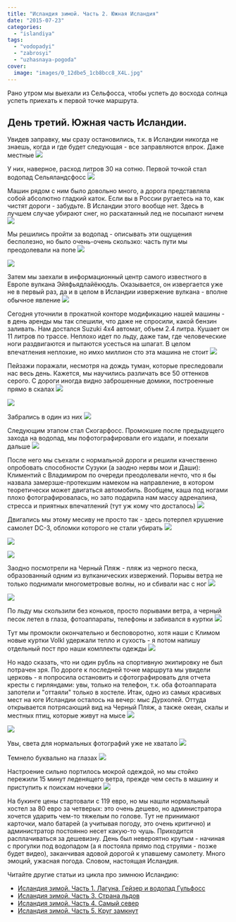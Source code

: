 ```yaml
---
title: "Исландия зимой. Часть 2. Южная Исландия"
date: "2015-07-23"
categories: 
  - "islandiya"
tags: 
  - "vodopadyi"
  - "zabrosyi"
  - "uzhasnaya-pogoda"
cover:
  image: "images/0_12dbe5_1cb8bcc8_X4L.jpg"
---
```


Рано утром мы выехали из Сельфосса, чтобы успеть до восхода солнца успеть приехать к первой точке маршрута.

<!--more-->

## День третий. Южная часть Исландии.

Увидев заправку, мы сразу остановились, т.к. в Исландии никогда не знаешь, когда и где будет следующая - все заправляются впрок. Даже местные [![](images/0_12dbc4_b1a14773_XXL.jpg)](https://fotki.yandex.ru/next/users/klimentij511/album/464271/view/1235908?page=2)

У них, наверное, расход литров 30 на сотню. Первой точкой стал водопад Сельяландсфосс [![](images/0_12dbd4_54c5ea9d_XXL.jpg)](https://fotki.yandex.ru/next/users/klimentij511/album/464271/view/1235924?page=3)

Машин рядом с ним было довольно много, а дорога представляла собой абсолютно гладкий каток. Если вы в России ругаетесь на то, как чистят дороги - забудьте. В Исландии этого вообще нет. Здесь в лучшем случае убирают снег, но раскатанный лед не посыпают ничем [![](images/0_12dbaf_92cd7f50_XXL.jpg)](https://fotki.yandex.ru/next/users/klimentij511/album/464271/view/1235887?page=1)

Мы решились пройти за водопад - описывать эти ощущения бесполезно, но было очень-очень скользко: часть пути мы преодолевали на попе [![](images/0_12dbd5_612b7589_XXL.jpg)](https://fotki.yandex.ru/next/users/klimentij511/album/464271/view/1235925?page=3)

[![](images/0_12dbd9_75e941f7_XXL.jpg)](https://fotki.yandex.ru/next/users/klimentij511/album/464271/view/1235929?page=3)

Затем мы заехали в информационный центр самого известного в Европе вулкана Эйяфьядлайёкюдль. Оказывается, он извергается уже не в первый раз, да и в целом в Исландии извержение вулкана - вполне обычное явление [![](images/0_12dbda_6391955b_XXL.jpg)](https://fotki.yandex.ru/next/users/klimentij511/album/464271/view/1235930?page=3)

Сегодня уточнили в прокатной конторе модификацию нашей машины - в день аренды мы так спешили, что даже не спросили, какой бензин заливать. Нам достался Suzuki 4x4 автомат, объем 2.4 литра. Кушает он 11 литров по трассе. Неплохо идет по льду, даже там, где человеческие ноги раздвигаются и пытаются усесться на шпагат. В целом впечатления неплохие, но имхо миллион сто эта машина не стоит [![](images/0_12dbdf_91308fab_XXL.jpg)](https://fotki.yandex.ru/next/users/klimentij511/album/464271/view/1235935?page=3)

Пейзажи поражали, несмотря на дождь туман, которые преследовали нас весь день. Кажется, мы научились различать все 50 оттенков серого. С дороги иногда видно заброшенные домики, построенные прямо в скалах [![](images/0_12dbdc_c153110f_XXL.jpg)](https://fotki.yandex.ru/next/users/klimentij511/album/464271/view/1235932?page=3)

[![](images/0_12dbdd_e81b8548_XXL.jpg)](https://fotki.yandex.ru/next/users/klimentij511/album/464271/view/1235933?page=3)

Забрались в один из них [![](images/0_12dbde_b3729393_XXL.jpg)](https://fotki.yandex.ru/next/users/klimentij511/album/464271/view/1235934?page=3)

Следующим этапом стал Скогарфосс. Промокшие после предыдущего захода на водопад, мы пофотографировали его издали, и поехали дальше [![](images/0_12dbe1_d468ca91_XXL.jpg)](https://fotki.yandex.ru/next/users/klimentij511/album/464271/view/1235937?page=4)

После него мы съехали с нормальной дороги и решили качественно опробовать способности Сузуки (а заодно нервы мои и Даши): Климентий с Владимиром по очереди преодолевали нечто, что я бы назвала замерзше-протекшим намеком на направление, в котором теоретически может двигаться автомобиль. Вообщем, каша под ногами плохо фотографировалась, но зато подарила нам массу адреналина, стресса и приятных впечатлений (тут уж кому что досталось) [![](images/0_12dbe6_be9e2f88_XXL.jpg)](https://fotki.yandex.ru/next/users/klimentij511/album/464271/view/1235942?page=4)

Двигались мы этому месиву не просто так - здесь потерпел крушение самолет DC-3, обломки которого не стали убирать [![](images/0_12dbe5_1cb8bcc8_XXL.jpg)](https://fotki.yandex.ru/next/users/klimentij511/album/464271/view/1235941?page=4)

[![](images/0_12dbe9_9c37e855_XXL.jpg)](https://fotki.yandex.ru/next/users/klimentij511/album/464271/view/1235945?page=4)

[![](images/0_12dbea_6f9efdf1_XXL.jpg)](https://fotki.yandex.ru/next/users/klimentij511/album/464271/view/1235946?page=4)

Заодно посмотрели на Черный Пляж - пляж из черного песка, образованный одним из вулканических извержений. Порывы ветра не только поднимали многометровые волны, но и сбивали нас с ног [![](images/0_12dbee_a2f25411_XXL.jpg)](https://fotki.yandex.ru/next/users/klimentij511/album/464271/view/1235950?page=4)

[![](images/0_12dbf2_c2de0917_XXL.jpg)](https://fotki.yandex.ru/next/users/klimentij511/album/464271/view/1235954?page=4)

По льду мы скользили без коньков, просто порывами ветра, а черный песок летел в глаза, фотоаппараты, телефоны и забивался в куртки [![](images/0_12dbe8_19846821_XXL.jpg)](https://fotki.yandex.ru/next/users/klimentij511/album/464271/view/1235944?page=4)

Тут мы промокли окончательно и бесповоротно, хотя наши с Климом новые куртки Volkl удержали тепло и сухость - я потом напишу отдельный пост про наши комплекты одежды [![](images/0_12dbed_122a50f4_XXL.jpg)](https://fotki.yandex.ru/next/users/klimentij511/album/464271/view/1235949?page=4)

Но надо сказать, что ни один рубль на спортивную экипировку не был потрачен зря. По дороге к последней точке маршрута мы увидели церковь - я попросила остановить и сфотографировать для отчета кресты с гирляндами: увы, только на телефон, т.к. оба фотоаппарата запотели и "оттаяли" только в хостеле. Итак, одно из самых красивых мест на юге Исландии осталось на вечер: мыс Дурхолей. Оттуда открывается потрясающий вид на Черный Пляж, а также океан, скалы и местных птиц, которые живут на мысе [![](images/0_12dbf3_d2bd552f_XXL.jpg)](https://fotki.yandex.ru/next/users/klimentij511/album/464271/view/1235955?page=4)

[![](images/0_12dbf6_c194eca4_XXL.jpg)](https://fotki.yandex.ru/next/users/klimentij511/album/464271/view/1235958?page=5)

Увы, света для нормальных фотографий уже не хватало [![](images/0_12dbf8_8b6be994_XXL.jpg)](https://fotki.yandex.ru/next/users/klimentij511/album/464271/view/1235960?page=5)

Темнело буквально на глазах [![](images/0_12dbf9_16e4842_XXL.jpg)](https://fotki.yandex.ru/next/users/klimentij511/album/464271/view/1235961?page=5)

Настроение сильно портилось мокрой одеждой, но мы стойко пережили 15 минут леденящего ветра, прежде чем сесть в машину и приступить к поискам ночевки [![](images/0_12dbf4_74392841_XXL.jpg)](https://fotki.yandex.ru/next/users/klimentij511/album/464271/view/1235956?page=4)

На букинге цены стартовали с 119 евро, но мы нашли нормальный хостел за 80 евро за четверых: это очень дешево, но администратора хочется ударить чем-то тяжелым по голове. Тут не принимают карточки, мало батарей (а учитывая погоду, это очень критично) и администратор постоянно несет какую-то чушь. Приходится расплачиваться за дешевизну. День был невероятно крутым - начиная с прогулки под водопадом (а я постояла прямо под струями - позже будет видео), заканчивая адовой дорогой к упавшему самолету. Много эмоций, ужасная погода. Словом, настоящая Исландия.

Читайте другие статьи из цикла про зимнюю Исландию:

- [Исландия зимой. Часть 1. Лагуна, Гейзер и водопад Гульфосс](https://vodpop.ru/islandiya-zimoy-chast-1-laguna-geyzer-i-vodopad-gulfoss/)
- [Исландия зимой. Часть 3. Страна льдов](https://vodpop.ru/islandiya-zimoy-chast-3-strana-ldov/)
- [Исландия зимой. Часть 4. Самый север](https://vodpop.ru/islandiya-zimoy-chast-4-samyiy-sever/)
- [Исландия зимой. Часть 5. Круг замкнут](https://vodpop.ru/islandiya-zimoy-chast-5-krug-zamknut/)

